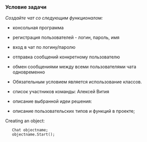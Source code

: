 
<a id=ancor></a>
### Условие задачи
_Создайте чат со следующим функционалом:_
* консольная программа
* регистрация пользователей - логин, пароль, имя
* вход в чат по логину/паролю
* отправка сообщений конкретному пользователю
* обмен сообщениями между всеми пользователями чата одновременно
* Обязательным условием является использование классов.


* список участников команды: Алексей Вития
* описание выбранной идеи решения: 
* описание пользовательских типов и функций в проекте;

Creating an object:
~~~
   Chat objectname;
   objectname.Start(); 
~~~


